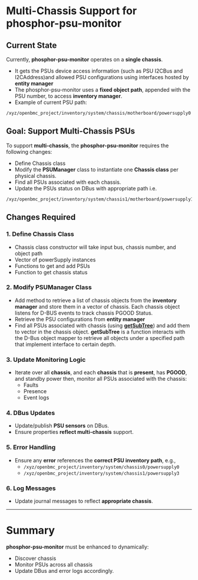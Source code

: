 # Multi-Chassis Support for phosphor-psu-monitor

## Current State

Currently, **phosphor-psu-monitor** operates on a **single chassis**.

- It gets the PSUs device access information (such as PSU I2CBus and
  I2CAddress)and allowed PSU configurations using interfaces hosted by **entity
  manager**
- The phosphor-psu-monitor uses a **fixed object path**, appended with the PSU
  number, to access **inventory manager**.
- Example of current PSU path:

```
/xyz/openbmc_project/inventory/system/chassis/motherboard/powersupply0
```

## Goal: Support Multi-Chassis PSUs

To support **multi-chassis**, the **phosphor-psu-monitor** requires the
following changes:

- Define Chassis class
- Modify the **PSUManager** class to instantiate one **Chassis class** per
  physical chassis.
- Find all PSUs associated with each chassis.
- Update the PSUs status on DBus with appropriate path i.e.

```
/xyz/openbmc_project/inventory/system/chassis1/motherboard/powersupply1
```

## Changes Required

### 1. Define Chassis Class

- Chassis class constructor will take input bus, chassis number, and object path
- Vector of powerSupply instances
- Functions to get and add PSUs
- Function to get chassis status

### 2. Modify PSUManager Class

- Add method to retrieve a list of chassis objects from the **inventory
  manager** and store them in a vector of chassis. Each chassis object listens
  for D-BUS events to track chassis PGOOD Status.
- Retrieve the PSU configurations from **entity manager**
- Find all PSUs associated with chassis (using
  **[getSubTree](https://github.com/openbmc/phosphor-power/blob/master/utility.hpp)**)
  and add them to vector in the chassis object. **getSubTree** is a function
  interacts with the D-Bus object mapper to retrieve all objects under a
  specified path that implement interface to certain depth.

### 3. Update Monitoring Logic

- Iterate over all **chassis**, and each **chassis** that is **present**, has
  **PGOOD**, and standby power then, monitor all PSUs associated with the
  chassis:
  - Faults
  - Presence
  - Event logs

### 4. DBus Updates

- Update/publish **PSU sensors** on DBus.
- Ensure properties **reflect multi-chassis** support.

### 5. Error Handling

- Ensure any **error** references the **correct PSU inventory path**, e.g.,
  - `/xyz/openbmc_project/inventory/system/chassis0/powersupply0`
  - `/xyz/openbmc_project/inventory/system/chassis1/powersupply3`

### 6. Log Messages

- Update journal messages to reflect **appropriate chassis**.

---

# Summary

**phosphor-psu-monitor** must be enhanced to dynamically:

- Discover chassis
- Monitor PSUs across all chassis
- Update DBus and error logs accordingly.
